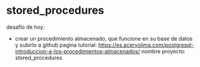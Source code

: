 # stored_procedures

 desafío de hoy:
- crear un procedimiento almacenado, que funcione en su base de datos y subirlo a github
pagina tutorial: https://es.acervolima.com/postgresql-introduccion-a-los-procedimientos-almacenados/
nombre proyecto: stored_procedures
